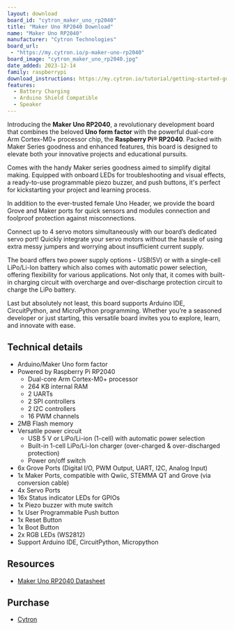 ```yaml
---
layout: download
board_id: "cytron_maker_uno_rp2040"
title: "Maker Uno RP2040 Download"
name: "Maker Uno RP2040"
manufacturer: "Cytron Technologies"
board_url:
 - "https://my.cytron.io/p-maker-uno-rp2040"
board_image: "cytron_maker_uno_rp2040.jpg"
date_added: 2023-12-14
family: raspberrypi
download_instructions: https://my.cytron.io/tutorial/getting-started-guide-with-maker-uno-rp2040-circuitpython
features:
  - Battery Charging
  - Arduino Shield Compatible
  - Speaker
---
```


Introducing the **Maker Uno RP2040**, a revolutionary development board that combines the beloved **Uno form factor** with the powerful dual-core Arm Cortex-M0+ processor chip, the **Raspberry Pi® RP2040**. Packed with Maker Series goodness and enhanced features, this board is designed to elevate both your innovative projects and educational pursuits.

Comes with the handy Maker series goodness aimed to simplify digital making. Equipped with onboard LEDs for troubleshooting and visual effects, a ready-to-use programmable piezo buzzer, and push buttons, it's perfect for kickstarting your project and learning process.

In addition to the ever-trusted female Uno Header, we provide the board Grove and Maker ports for quick sensors and modules connection and foolproof protection against misconnections.

Connect up to 4 servo motors simultaneously with our board’s dedicated servo port! Quickly integrate your servo motors without the hassle of using extra messy jumpers and worrying about insufficient current supply.

The board offers two power supply options - USB(5V) or with a single-cell LiPo/Li-Ion battery which also comes with automatic power selection, offering flexibility for various applications. Not only that, it comes with built-in charging circuit with overcharge and over-discharge protection circuit to charge the LiPo battery.

Last but absolutely not least, this board supports Arduino IDE, CircuitPython, and MicroPython programming. Whether you’re a seasoned developer or just starting, this versatile board invites you to explore, learn, and innovate with ease.

## Technical details

- Arduino/Maker Uno form factor
- Powered by Raspberry Pi RP2040
  - Dual-core Arm Cortex-M0+ processor
  - 264 KB internal RAM
  - 2 UARTs
  - 2 SPI controllers
  - 2 I2C controllers
  - 16 PWM channels
- 2MB Flash memory
- Versatile power circuit
  - USB 5 V or LiPo/Li-ion (1-cell) with automatic power selection
  - Built-in 1-cell LiPo/Li-Ion charger (over-charged & over-discharged protection)
  - Power on/off switch
- 6x Grove Ports (Digital I/O, PWM Output, UART, I2C, Analog Input)
- 1x Maker Ports, compatible with Qwiic, STEMMA QT and Grove (via conversion cable)
- 4x Servo Ports
- 16x Status indicator LEDs for GPIOs
- 1x Piezo buzzer with mute switch
- 1x User Programmable Push button
- 1x Reset Button
- 1x Boot Button
- 2x RGB LEDs (WS2812)
- Support Arduino IDE, CircuitPython, Micropython

## Resources

- [Maker Uno RP2040 Datasheet](https://docs.google.com/document/d/16RTRPaV0Xaqg3xKwM89iMkXrDB8T_pBjCKYHOadv_Z4/edit)

## Purchase

* [Cytron](https://my.cytron.io/p-maker-uno-rp2040)

